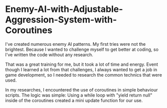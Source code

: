 # Enemy-AI-with-Adjustable-Aggression-System-with-Coroutines

I've created numerous enemy AI patterns. My first tries were not the brightest. Because I wanted to challenge myself to get better at coding, so I've written the code without any research.

That was a great training for me, but it took a lot of time and energy. Event though I learned a lot from that challenges, I always wanted to get a job in game development, so I needed to research the common technics that were used.

In my researches, I encountered the use of coroutines in simple behaviour scripts. The logic was simple: Using a while loop with "yield return null" inside of the coroutines created a mini update function for our use.
